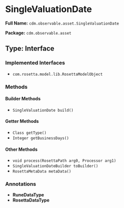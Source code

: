 # SingleValuationDate

**Full Name:** `cdm.observable.asset.SingleValuationDate`

**Package:** `cdm.observable.asset`

## Type: Interface

### Implemented Interfaces

- `com.rosetta.model.lib.RosettaModelObject`

### Methods

#### Builder Methods

- `SingleValuationDate build()`

#### Getter Methods

- `Class getType()`
- `Integer getBusinessDays()`

#### Other Methods

- `void process(RosettaPath arg0, Processor arg1)`
- `SingleValuationDateBuilder toBuilder()`
- `RosettaMetaData metaData()`

### Annotations

- **RuneDataType**
- **RosettaDataType**

